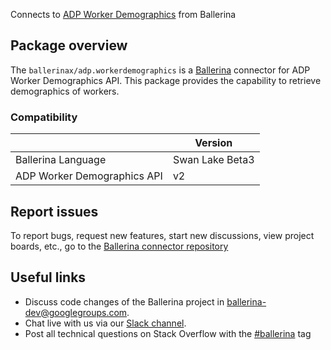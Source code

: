 Connects to [ADP Worker Demographics](https://developers.adp.com/articles/api/worker-demographics-v2-api) from Ballerina

## Package overview
The `ballerinax/adp.workerdemographics` is a [Ballerina](https://ballerina.io/) connector for ADP Worker Demographics API.
This package provides the capability to retrieve demographics of workers.

### Compatibility
|                             | Version         |
|-----------------------------|-----------------|
| Ballerina Language          | Swan Lake Beta3 | 
| ADP Worker Demographics API | v2              |

## Report issues
To report bugs, request new features, start new discussions, view project boards, etc., go to the [Ballerina connector repository](https://github.com/ballerina-platform/ballerinax-openapi-connectors)

## Useful links
- Discuss code changes of the Ballerina project in [ballerina-dev@googlegroups.com](mailto:ballerina-dev@googlegroups.com).
- Chat live with us via our [Slack channel](https://ballerina.io/community/slack/).
- Post all technical questions on Stack Overflow with the [#ballerina](https://stackoverflow.com/questions/tagged/ballerina) tag

